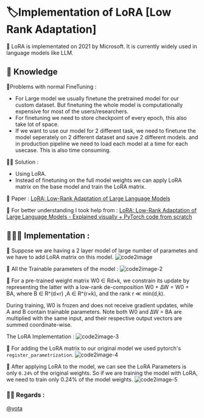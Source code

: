# 🏷️Implementation of LoRA [Low Rank Adaptation]

🎤 LoRA is implementated on 2021 by Microsoft. It is currently widely used in language models like LLM.

## 📝 Knowledge

🛞Problems with normal FineTuning : 
  * For Large model we usually finetune the pretrained model for our custom dataset. But finetuning the whole model is computationally expensive for most of the users/researchers.
  * For finetuning we need to store checkpoint of every epoch, this also take lot of space.
  * If we want to use our model for 2 different task, we need to finetune the model seperately on 2 different dataset and save 2 different models. and in production pipeline we need to load each model at a time for each usecase. This is also time consuming.

🧚🏻 Solution : 
  * Using LoRA.
  *  Instead of finetuning on the full model weights we can apply LoRA matrix on the base model and train the LoRA matrix.

📝 Paper  : [LoRA: Low-Rank Adaptation of Large Language Models](https://arxiv.org/abs/2106.09685)

🎥 For better understanding I took help from : [LoRA: Low-Rank Adaptation of Large Language Models - Explained visually + PyTorch code from scratch](https://youtu.be/PXWYUTMt-AU?si=c6eLTWErwkf67R5T)


## 👨🏻‍🎨 Implementation :

🐳 Suppose we are having a 2 layer model of large number of parametes and we have to add LoRA matrix on this model.
![code2image](https://github.com/user-attachments/assets/21ebc99f-7273-40c3-b372-003964971e47)

🐳 All the Trainable parameters of the model :
![code2image-2](https://github.com/user-attachments/assets/543eba34-987e-4679-9ecb-3c1f1cb5f2ae)

🐳 For a pre-trained weight matrix W0 ∈ Rd×k, we constrain its update by representing the latter with a low-rank de-composition W0 + ∆W = W0 + BA, where B ∈ R^(d×r) ,A ∈ R^(r×k), and the rank r ≪ min(d,k). 

During training, W0 is frozen and does not receive gradient updates, while A and B contain trainable parameters. Note both W0 and ∆W = BA are multiplied with the same input, and their respective output vectors are summed coordinate-wise.

The LoRA Implementation : 
![code2image-3](https://github.com/user-attachments/assets/184cbd36-517f-4a79-bcbd-10e057d3bb6a)

🐳 For adding the LoRA matrix to our original model we used pytorch's `register_parametrization`.
![code2image-4](https://github.com/user-attachments/assets/c7615253-1d25-4ffe-a015-47d7824bd7bd)

🐳 After applying LoRA to the model, we can see the LoRA Parameters is only `0.24%` of the original weights. So if we are training the model with LoRA, we need to train only 0.24% of the model weights.
![code2image-5](https://github.com/user-attachments/assets/f6f1539e-5e9a-41bc-a696-e3fddd9d1a50)


### 🥷🏻 Regards :
[@yota](https://github.com/yotaAI)
